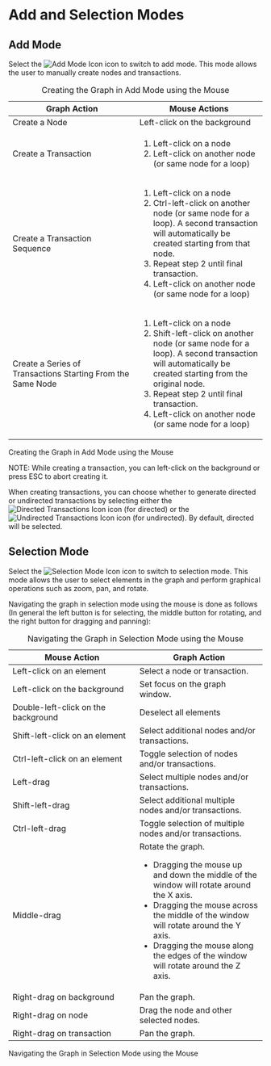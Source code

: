 # Add and Selection Modes

## Add Mode

Select the ![Add Mode Icon](resources/add.png) icon to switch to add
mode. This mode allows the user to manually create nodes and
transactions.

<table data-border="1">
<caption>Creating the Graph in Add Mode using the Mouse</caption>
<colgroup>
<col style="width: 50%" />
<col style="width: 50%" />
</colgroup>
<thead>
<tr class="header">
<th scope="col">Graph Action</th>
<th scope="col">Mouse Actions</th>
</tr>
</thead>
<tbody>
<tr class="odd">
<td>Create a Node</td>
<td>Left-click on the background</td>
</tr>
<tr class="even">
<td>Create a Transaction</td>
<td><ol>
<li>Left-click on a node</li>
<li>Left-click on another node (or same node for a loop)</li>
</ol></td>
</tr>
<tr class="odd">
<td>Create a Transaction Sequence</td>
<td><ol>
<li>Left-click on a node</li>
<li>Ctrl-left-click on another node (or same node for a loop). A second transaction will automatically be created starting from that node.</li>
<li>Repeat step 2 until final transaction.</li>
<li>Left-click on another node (or same node for a loop)</li>
</ol></td>
</tr>
<tr class="even">
<td>Create a Series of Transactions Starting From the Same Node</td>
<td><ol>
<li>Left-click on a node</li>
<li>Shift-left-click on another node (or same node for a loop). A second transaction will automatically be created starting from the original node.</li>
<li>Repeat step 2 until final transaction.</li>
<li>Left-click on another node (or same node for a loop)</li>
</ol></td>
</tr>
</tbody>
</table>

Creating the Graph in Add Mode using the Mouse

NOTE: While creating a transaction, you can left-click on the background
or press ESC to abort creating it.

When creating transactions, you can choose whether to generate directed
or undirected transactions by selecting either the ![Directed
Transactions Icon](resources/directed.png) icon (for directed) or the
![Undirected Transactions Icon](resources/undirected.png) icon (for
undirected). By default, directed will be selected.

## Selection Mode

Select the ![Selection Mode Icon](resources/select.png) icon to switch
to selection mode. This mode allows the user to select elements in the
graph and perform graphical operations such as zoom, pan, and rotate.

Navigating the graph in selection mode using the mouse is done as
follows (In general the left button is for selecting, the middle button
for rotating, and the right button for dragging and panning):

<table data-border="1">
<caption>Navigating the Graph in Selection Mode using the Mouse</caption>
<colgroup>
<col style="width: 50%" />
<col style="width: 50%" />
</colgroup>
<thead>
<tr class="header">
<th scope="col">Mouse Action</th>
<th scope="col">Graph Action</th>
</tr>
</thead>
<tbody>
<tr class="odd">
<td>Left-click on an element</td>
<td>Select a node or transaction.</td>
</tr>
<tr class="even">
<td>Left-click on the background</td>
<td>Set focus on the graph window.</td>
</tr>
<tr class="odd">
<td>Double-left-click on the background</td>
<td>Deselect all elements</td>
</tr>
<tr class="even">
<td>Shift-left-click on an element</td>
<td>Select additional nodes and/or transactions.</td>
</tr>
<tr class="odd">
<td>Ctrl-left-click on an element</td>
<td>Toggle selection of nodes and/or transactions.</td>
</tr>
<tr class="even">
<td>Left-drag</td>
<td>Select multiple nodes and/or transactions.</td>
</tr>
<tr class="odd">
<td>Shift-left-drag</td>
<td>Select additional multiple nodes and/or transactions.</td>
</tr>
<tr class="even">
<td>Ctrl-left-drag</td>
<td>Toggle selection of multiple nodes and/or transactions.</td>
</tr>
<tr class="odd">
<td>Middle-drag</td>
<td>Rotate the graph.
<ul>
<li>Dragging the mouse up and down the middle of the window will rotate around the X axis.</li>
<li>Dragging the mouse across the middle of the window will rotate around the Y axis.</li>
<li>Dragging the mouse along the edges of the window will rotate around the Z axis.</li>
</ul></td>
</tr>
<tr class="even">
<td>Right-drag on background</td>
<td>Pan the graph.</td>
</tr>
<tr class="odd">
<td>Right-drag on node</td>
<td>Drag the node and other selected nodes.</td>
</tr>
<tr class="even">
<td>Right-drag on transaction</td>
<td>Pan the graph.</td>
</tr>
</tbody>
</table>

Navigating the Graph in Selection Mode using the Mouse
